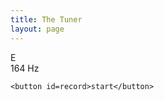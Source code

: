 ```yaml
---
title: The Tuner
layout: page
---
```






<div class="tuner">
  <div
    id="pointer" class="tuner__pointer">
        <div class="tuner__pointer-inner">
        </div>
    </div>
  <div class="tuner__data-wrapper">
    <div class="tuner__data">
      <div id="note" class="tuner__note">
        E
      </div>
      <div id="freq" class="tuner__freq">
        164 Hz
      </div>
    </div>
  </div>
  <div class="labels">
    <div class="tuner__panel">
    </div>
    <div class="labels-20">
  </div>
    <div class="tuner__pointer-dot"></div>
  <div class="tuner__panel-record">

    <button id=record>start</button>

  </div>
      <script src="assets/js/tuner.js"></script>
</div>


     


